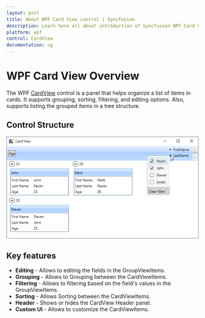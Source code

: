 ```yaml
---
layout: post
title: About WPF Card View control | Syncfusion
description: Learn here all about introduction of Syncfusion WPF Card View control, its elements and more details.
platform: wpf
control: CardView
documentation: ug
---
```


# WPF Card View Overview

The WPF [CardView](https://help.syncfusion.com/cr/wpf/Syncfusion.Windows.Tools.Controls.CardView.html) control is a panel that helps organize a list of items in cards. It supports grouping, sorting, filtering, and editing options. Also, supports listing the grouped items in a tree structure.

## Control Structure

![wpf card view control structure](getting-started_images/wpf-card-view-control-structure.png)

## Key features

* **Editing** - Allows to editing the fields in the GroupViewItems.
* **Grouping** - Allows to Grouping between the CardViewItems.
* **Filtering** - Allows to filtering based on the field's values in the GroupViewItems.
* **Sorting** - Allows Sorting between the CardViewItems.
* **Header** - Shows or hides the CardView Header panel.
* **Custom UI** - Allows to customize the CardViewItems.